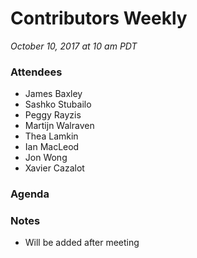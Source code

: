 # Contributors Weekly

*October 10, 2017 at 10 am PDT*

### Attendees
- James Baxley
- Sashko Stubailo
- Peggy Rayzis
- Martijn Walraven
- Thea Lamkin
- Ian MacLeod
- Jon Wong
- Xavier Cazalot

### Agenda


### Notes
- Will be added after meeting
